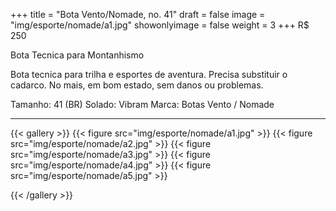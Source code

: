 +++
title = "Bota Vento/Nomade, no. 41"
draft = false
image = "img/esporte/nomade/a1.jpg"
showonlyimage = false
weight = 3
+++
<span class="price">R$ 250</span>

Bota Tecnica para Montanhismo
<!--more-->

Bota tecnica para trilha e esportes de aventura. Precisa substituir o cadarco. No mais, em bom estado, sem danos ou problemas.

Tamanho: 41 (BR)
Solado: Vibram
Marca: Botas Vento  / Nomade

---

{{< gallery >}}
{{< figure src="img/esporte/nomade/a1.jpg" >}}
{{< figure src="img/esporte/nomade/a2.jpg" >}}
{{< figure src="img/esporte/nomade/a3.jpg" >}}
{{< figure src="img/esporte/nomade/a4.jpg" >}}
{{< figure src="img/esporte/nomade/a5.jpg" >}}

{{< /gallery >}}
